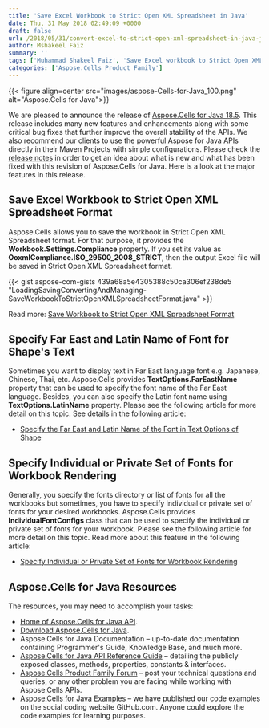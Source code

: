 ```yaml
---
title: 'Save Excel Workbook to Strict Open XML Spreadsheet in Java'
date: Thu, 31 May 2018 02:49:09 +0000
draft: false
url: /2018/05/31/convert-excel-to-strict-open-xml-spreadsheet-in-java-java-excel-api/
author: Mshakeel Faiz
summary: ''
tags: ['Muhammad Shakeel Faiz', 'Save Excel workbook to Strict Open XML in Java']
categories: ['Aspose.Cells Product Family']
---
```




{{< figure align=center src="images/aspose-Cells-for-Java_100.png" alt="Aspose.Cells for Java">}}


We are pleased to announce the release of [Aspose.Cells for Java 18.5][1]. This release includes many new features and enhancements along with some critical bug fixes that further improve the overall stability of the APIs. We also recommend our clients to use the powerful Aspose for Java APIs directly in their Maven Projects with simple configurations. Please check the [release notes][2] in order to get an idea about what is new and what has been fixed with this revision of Aspose.Cells for Java. Here is a look at the major features in this release.

## Save Excel Workbook to Strict Open XML Spreadsheet Format

Aspose.Cells allows you to save the workbook in Strict Open XML Spreadsheet format. For that purpose, it provides the **Workbook.Settings.Compliance** property. If you set its value as **OoxmlCompliance.ISO\_29500\_2008\_STRICT**, then the output Excel file will be saved in Strict Open XML Spreadsheet format.

{{< gist aspose-com-gists 439a68a5e4305388c50ca306ef238de5 "LoadingSavingConvertingAndManaging-SaveWorkbookToStrictOpenXMLSpreadsheetFormat.java" >}}

Read more: [Save Workbook to Strict Open XML Spreadsheet Format][3]

## Specify Far East and Latin Name of Font for Shape's Text

Sometimes you want to display text in Far East language font e.g. Japanese, Chinese, Thai, etc. Aspose.Cells provides **TextOptions.FarEastName** property that can be used to specify the font name of the Far East language. Besides, you can also specify the Latin font name using **TextOptions.LatinName** property. Please see the following article for more detail on this topic. See details in the following article:

*   [Specify the Far East and Latin Name of the Font in Text Options of Shape][4]

## Specify Individual or Private Set of Fonts for Workbook Rendering

Generally, you specify the fonts directory or list of fonts for all the workbooks but sometimes, you have to specify individual or private set of fonts for your desired workbooks. Aspose.Cells provides **IndividualFontConfigs** class that can be used to specify the individual or private set of fonts for your workbook. Please see the following article for more detail on this topic. Read more about this feature in the following article:

*   [Specify Individual or Private Set of Fonts for Workbook Rendering][5]

## Aspose.Cells for Java Resources

The resources, you may need to accomplish your tasks:

*   [Home of Aspose.Cells for Java API][6].
*   [Download Aspose.Cells for Java][7].
*   Aspose.Cells for Java Documentation – up-to-date documentation containing Programmer's Guide, Knowledge Base, and much more.
*   [Aspose.Cells for Java API Reference Guide][8] – detailing the publicly exposed classes, methods, properties, constants & interfaces.
*   [Aspose.Cells Product Family Forum][9] – post your technical questions and queries, or any other problem you are facing while working with Aspose.Cells APIs.
*   [Aspose.Cells for Java Examples][10] – we have published our code examples on the social coding website GitHub.com. Anyone could explore the code examples for learning purposes.




[1]: https://artifact.aspose.com/repo/com/aspose/aspose-cells/18.5/
[2]: https://docs.aspose.com/display/cellsjava/Aspose.Cells+for+Java+18.5+Release+Notes
[3]: https://docs.aspose.com/display/cellsjava/Save+Workbook+to+Strict+Open+XML+Spreadsheet+Format
[4]: https://docs.aspose.com/display/cellsjava/Specify+the+Far+East+and+Latin+Name+of+the+Font+in+Text+Options+of+Shape
[5]: https://docs.aspose.com/display/cellsjava/Specify+Individual+or+Private+Set+of+Fonts+for+Workbook+Rendering
[6]: https://products.aspose.com/cells/java
[7]: https://artifact.aspose.com/repo/com/aspose/aspose-cells/
[8]: https://apireference.aspose.com/java/cells
[9]: https://forum.aspose.com/c/cells
[10]: https://github.com/aspose-cells/Aspose.Cells-for-Java





